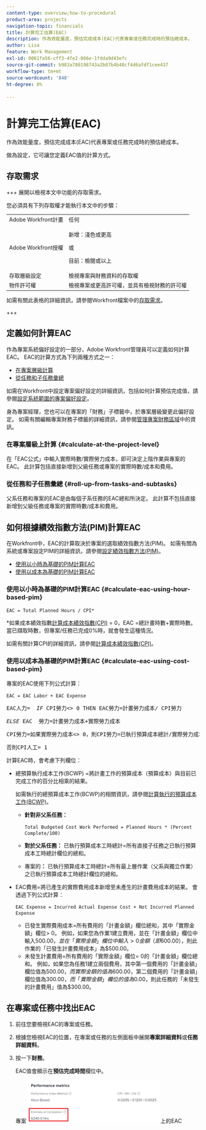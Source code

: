 ```yaml
---
content-type: overview;how-to-procedural
product-area: projects
navigation-topic: financials
title: 計算完工估算(EAC)
description: 作為效能量度，預估完成成本(EAC)代表專案或任務完成時的預估總成本。
author: Lisa
feature: Work Management
exl-id: 9061fa56-cff3-4fe2-866e-1fdda9d43efc
source-git-commit: b983a780198743a2b87b4b48cf4d6afdf1cee437
workflow-type: tm+mt
source-wordcount: '848'
ht-degree: 0%

---
```


# 計算完工估算(EAC)

<!--
<p data-mc-conditions="QuicksilverOrClassic.Draft mode">(NOTE: Linked to the product. Do not change link!) </p>
-->

作為效能量度，預估完成成本(EAC)代表專案或任務完成時的預估總成本。

做為設定，它可讓您定義EAC值的計算方式。 

## 存取需求

+++ 展開以檢視本文中功能的存取需求。

您必須具有下列存取權才能執行本文中的步驟：

<table style="table-layout:auto"> 
 <col> 
 <col> 
 <tbody> 
  <tr> 
   <td role="rowheader">Adobe Workfront計畫</td> 
   <td>任何</td> 
  </tr> 
  <tr> 
   <td role="rowheader">Adobe Workfront授權</td> 
   <td>
   <p>新增：淺色或更高</p>
   <p>或</p>
   <p>目前：檢閱或以上</p></td>  
  </tr> 
  <tr> 
   <td role="rowheader">存取層級設定</td> 
   <td>檢視專案與財務資料的存取權</td> 
  </tr> 
  <tr> 
   <td role="rowheader">物件許可權</td> 
   <td>檢視專案或更高許可權，並具有檢視財務的許可權</td> 
  </tr> 
 </tbody> 
</table>

如需有關此表格的詳細資訊，請參閱Workfront檔案中的[存取需求](/help/quicksilver/administration-and-setup/add-users/access-levels-and-object-permissions/access-level-requirements-in-documentation.md)。

+++

## 定義如何計算EAC

作為專案系統偏好設定的一部分，Adobe Workfront管理員可以定義如何計算EAC。 EAC的計算方式為下列兩種方式之一：

* [在專案層級計算](#calculate-at-the-project-level)
* [從任務和子任務彙總](#roll-up-from-tasks-and-subtasks)

如需在Workfront中設定專案偏好設定的詳細資訊，包括如何計算預估完成值，請參閱[設定系統範圍的專案偏好設定](../../../administration-and-setup/set-up-workfront/configure-system-defaults/set-project-preferences.md)。

身為專案經理，您也可以在專案的「財務」子標籤中，於專案層級變更此偏好設定。 如需有關編輯專案財務子標籤的詳細資訊，請參閱[管理專案財務區域](../../../manage-work/projects/project-finances/manage-project-finance-area.md)中的資訊。

### 在專案層級上計算 {#calculate-at-the-project-level}

在「EAC公式」中輸入實際時數/實際勞力成本，即可決定上階作業與專案的EAC。 此計算包括直接新增到父級任務或專案的實際時數/成本和費用。

### 從任務和子任務彙總 {#roll-up-from-tasks-and-subtasks}

父系任務和專案的EAC是由每個子系任務的EAC總和所決定。 此計算不包括直接新增到父級任務或專案的實際時數/成本和費用。

## 如何根據績效指數方法(PIM)計算EAC

在Workfront中，EAC的計算取決於專案的選取績效指數方法(PIM)。 如需有關為系統或專案設定PIM的詳細資訊，請參閱[設定績效指數方法(PIM)](../../../manage-work/projects/project-finances/set-pim.md)。

* [使用以小時為基礎的PIM計算EAC](#calculate-eac-using-hour-based-pim)
* [使用以成本為基礎的PIM計算EAC](#calculate-eac-using-cost-based-pim)

### 使用以小時為基礎的PIM計算EAC {#calculate-eac-using-hour-based-pim}

```
EAC = Total Planned Hours / CPI*
```

&#42;如果成本績效指數[計算成本績效指數(CPI)](../../../manage-work/projects/project-finances/calculate-cpi.md) = 0，EAC =總計畫時數+實際時數。 當已擷取時數，但專案/任務已完成0%時，就會發生這種情況。

如需有關計算CPI的詳細資訊，請參閱[計算成本績效指數(CPI)](../../../manage-work/projects/project-finances/calculate-cpi.md)。

### 使用以成本為基礎的PIM計算EAC {#calculate-eac-using-cost-based-pim}

專案的EAC使用下列公式計算：

```
EAC = EAC Labor + EAC Expense 
```

<pre>EAC人力=  <em>IF</em> CPI勞力&lt;&gt; 0 THEN EAC勞力=計畫勞力成本/ CPI勞力</pre><pre><em>ELSE</em> EAC  勞力=計畫勞力成本+實際勞力成本</pre><pre>CPI勞力=如果實際勞力成本&lt;&gt; 0，則CPI勞力=已執行預算成本總計/實際勞力成本</pre><pre>否則CPI人工= 1 </pre>計算EAC時，會考慮下列欄位：

* 總預算執行成本工作(BCWP) =將計畫工作的預算成本（預算成本）與目前已完成工作的百分比相乘的結果。

  如需執行的總預算成本工作(BCWP)的相關資訊，請參閱[計算執行的預算成本工作(BCWP)](../../../manage-work/projects/project-finances/calculate-bcwp.md)。

   * **針對非父系任務：**

     ```
     Total Budgeted Cost Work Performed = Planned Hours * (Percent Complete/100)
     ```

   * **對於父系任務：**
已執行預算成本工時總計=所有直接子任務之已執行預算成本工時總計欄位的總和。

   * 專案的&#x200B;**：**
已執行預算成本工時總計=所有最上層作業（父系與獨立作業）之已執行預算成本工時總計欄位的總和。 

* EAC費用=將已產生的實際費用成本新增至未產生的計畫費用成本的結果。 會透過下列公式計算：

  ```
  EAC Expense = Incurred Actual Expense Cost + Not Incurred Planned Expense
  ```

   * 已發生實際費用成本=所有費用的「計畫金額」欄位總和，其中「實際金額」欄位> 0。 例如，如果您為作業1建立費用，並在「計畫金額」欄位中輸入$500.00，並在「實際金額」欄位中輸入> 0金額（即$600.00），則此作業的「已發生計畫費用成本」為$500.00。
   * 未發生計畫費用=所有費用的「實際金額」欄位= 0的「計畫金額」欄位總和。 例如，如果您為任務1建立兩個費用，其中第一個費用的「計畫金額」欄位值為$500.00，而實際金額的值為$600.00，第二個費用的「計畫金額」欄位值為$300.00，而「實際金額」欄位的值為$0.00，則此任務的「未發生的計畫費用」值為$300.00。 

## 在專案或任務中找出EAC

1. 前往您要檢視EAC的專案或任務。
1. 根據您檢視EAC的位置，在專案或任務的左側面板中展開&#x200B;**專案詳細資料**&#x200B;或&#x200B;**任務詳細資料**。

1. 按一下&#x200B;**財務**。 

   EAC值會顯示在&#x200B;**預估完成時間**&#x200B;欄位中。

   專案![&#128279;](assets/eac-highlighted-on-project-350x112.png)上的EAC
